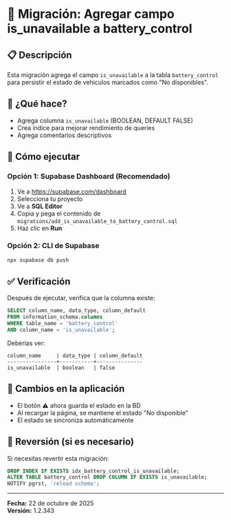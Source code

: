 # 🔧 Migración: Agregar campo is_unavailable a battery_control

## 📋 Descripción
Esta migración agrega el campo `is_unavailable` a la tabla `battery_control` para persistir el estado de vehículos marcados como "No disponibles".

## 🎯 ¿Qué hace?
- Agrega columna `is_unavailable` (BOOLEAN, DEFAULT FALSE)
- Crea índice para mejorar rendimiento de queries
- Agrega comentarios descriptivos

## 🚀 Cómo ejecutar

### Opción 1: Supabase Dashboard (Recomendado)
1. Ve a https://supabase.com/dashboard
2. Selecciona tu proyecto
3. Ve a **SQL Editor**
4. Copia y pega el contenido de `migrations/add_is_unavailable_to_battery_control.sql`
5. Haz clic en **Run**

### Opción 2: CLI de Supabase
```bash
npx supabase db push
```

## ✅ Verificación
Después de ejecutar, verifica que la columna existe:

```sql
SELECT column_name, data_type, column_default 
FROM information_schema.columns 
WHERE table_name = 'battery_control' 
AND column_name = 'is_unavailable';
```

Deberías ver:
```
column_name     | data_type | column_default
----------------+-----------+---------------
is_unavailable  | boolean   | false
```

## 📝 Cambios en la aplicación
- El botón ⚠️ ahora guarda el estado en la BD
- Al recargar la página, se mantiene el estado "No disponible"
- El estado se sincroniza automáticamente

## 🔄 Reversión (si es necesario)
Si necesitas revertir esta migración:

```sql
DROP INDEX IF EXISTS idx_battery_control_is_unavailable;
ALTER TABLE battery_control DROP COLUMN IF EXISTS is_unavailable;
NOTIFY pgrst, 'reload schema';
```

---
**Fecha:** 22 de octubre de 2025  
**Versión:** 1.2.343

